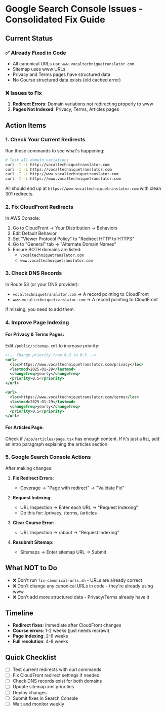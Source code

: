 # Google Search Console Issues - Consolidated Fix Guide

## Current Status

### ✅ Already Fixed in Code
- All canonical URLs use `www.vocaltechniquetranslator.com`
- Sitemap uses www URLs
- Privacy and Terms pages have structured data
- No Course structured data exists (old cached error)

### ❌ Issues to Fix
1. **Redirect Errors**: Domain variations not redirecting properly to www
2. **Pages Not Indexed**: Privacy, Terms, Articles pages

## Action Items

### 1. Check Your Current Redirects
Run these commands to see what's happening:

```bash
# Test all domain variations
curl -I -L http://vocaltechniquetranslator.com
curl -I -L https://vocaltechniquetranslator.com  
curl -I -L http://www.vocaltechniquetranslator.com
curl -I -L https://www.vocaltechniquetranslator.com
```

All should end up at `https://www.vocaltechniquetranslator.com` with clean 301 redirects.

### 2. Fix CloudFront Redirects

In AWS Console:
1. Go to CloudFront → Your Distribution → Behaviors
2. Edit Default Behavior
3. Set "Viewer Protocol Policy" to "Redirect HTTP to HTTPS"
4. Go to "General" tab → "Alternate Domain Names"
5. Ensure BOTH domains are listed:
   - `vocaltechniquetranslator.com`
   - `www.vocaltechniquetranslator.com`

### 3. Check DNS Records

In Route 53 (or your DNS provider):
- `vocaltechniquetranslator.com` → A record pointing to CloudFront
- `www.vocaltechniquetranslator.com` → A record pointing to CloudFront

If missing, you need to add them.

### 4. Improve Page Indexing

#### For Privacy & Terms Pages:
Edit `/public/sitemap.xml` to increase priority:

```xml
<!-- Change priority from 0.3 to 0.5 -->
<url>
  <loc>https://www.vocaltechniquetranslator.com/privacy</loc>
  <lastmod>2025-01-29</lastmod>
  <changefreq>yearly</changefreq>
  <priority>0.5</priority>
</url>

<url>
  <loc>https://www.vocaltechniquetranslator.com/terms</loc>
  <lastmod>2025-01-29</lastmod>
  <changefreq>yearly</changefreq>
  <priority>0.5</priority>
</url>
```

#### For Articles Page:
Check if `/app/articles/page.tsx` has enough content. If it's just a list, add an intro paragraph explaining the articles section.

### 5. Google Search Console Actions

After making changes:

1. **Fix Redirect Errors**:
   - Coverage → "Page with redirect" → "Validate Fix"

2. **Request Indexing**:
   - URL Inspection → Enter each URL → "Request Indexing"
   - Do this for: /privacy, /terms, /articles

3. **Clear Course Error**: 
   - URL Inspection → /about → "Request Indexing"

4. **Resubmit Sitemap**:
   - Sitemaps → Enter sitemap URL → Submit

## What NOT to Do

- ❌ Don't run `fix-canonical-urls.sh` - URLs are already correct
- ❌ Don't change any canonical URLs in code - they're already using www
- ❌ Don't add more structured data - Privacy/Terms already have it

## Timeline

- **Redirect fixes**: Immediate after CloudFront changes
- **Course errors**: 1-2 weeks (just needs recrawl)
- **Page indexing**: 2-6 weeks
- **Full resolution**: 4-8 weeks

## Quick Checklist

- [ ] Test current redirects with curl commands
- [ ] Fix CloudFront redirect settings if needed
- [ ] Check DNS records exist for both domains
- [ ] Update sitemap.xml priorities
- [ ] Deploy changes
- [ ] Submit fixes in Search Console
- [ ] Wait and monitor weekly